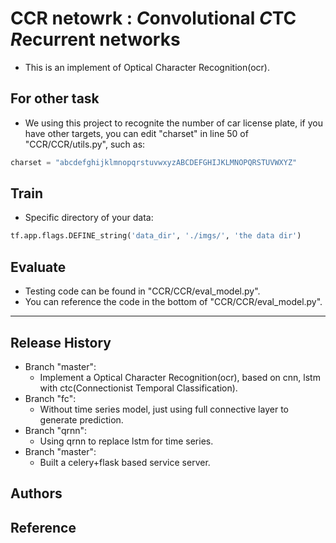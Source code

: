 # CCR netowrk : *C*onvolutional *C*TC *R*ecurrent networks
+ This is an implement of Optical Character Recognition(ocr).
## For other task
+ We using this project to recognite the number of car license plate, if you have other targets, you can edit "charset" in line 50 of "CCR/CCR/utils.py", such as:
```python
charset = "abcdefghijklmnopqrstuvwxyzABCDEFGHIJKLMNOPQRSTUVWXYZ"
```
## Train
+ Specific directory of your data:
```python
tf.app.flags.DEFINE_string('data_dir', './imgs/', 'the data dir')
```

## Evaluate
+ Testing code can be found in "CCR/CCR/eval_model.py".
+ You can reference the code in the bottom of "CCR/CCR/eval_model.py".
---

## Release History
+ Branch "master":
    + Implement a Optical Character Recognition(ocr), based on cnn, lstm with ctc(Connectionist Temporal Classification).
+ Branch "fc":
    + Without time series model, just using full connective layer to generate prediction.
+ Branch "qrnn":
    + Using qrnn to replace lstm for time series.
+ Branch "master":
    + Built a celery+flask based service server.
## Authors

## Reference

